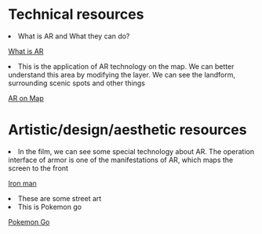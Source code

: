 <h1>  Technical resources </h1>
  <li> What is AR and What they can do?</li>
  <p><a href="https://arvr.google.com/ar/">What is AR</a></p>
  
  <li>This is the application of AR technology on the map. We can better understand this area by modifying the layer. We can see the landform, surrounding scenic spots and other things</li>
  <p><a href="https://www.google.com/maps/@43.8006579,-79.3614688,8798m/data=!3m1!1e3!5m2!1e3!1e4?hl=zh_cn">AR on Map</a></p>
  
  
  
  
  
  
  
  
<h1> Artistic/design/aesthetic resources </h1>
<li>In the film, we can see some special technology about AR. The operation interface of armor is one of the manifestations of AR, which maps the screen to the front</li>
<p><a href="https://www.youtube.com/watch?v=8ugaeA-nMTc">Iron man</a></p>

<li>These are some street art</li> 


<li>This is Pokemon go</li>
<p><a href="https://pokemongolive.com/">Pokemon Go</a></p>

  




